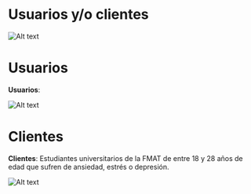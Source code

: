 # Usuarios y/o clientes

![Alt text](https://github.com/Fismael18/StefBot/blob/main/Imagenes%20StefBot/08.jpg) 

# Usuarios

**Usuarios**:

![Alt text](https://github.com/Fismael18/StefBot/blob/main/Imagenes%20StefBot/07.jpg)

# Clientes

**Clientes**: Estudiantes universitarios de la FMAT de entre 18 y 28 años de edad que sufren de ansiedad, estrés o depresión. 


![Alt text](https://github.com/Fismael18/StefBot/blob/main/Imagenes%20StefBot/09.jpg)
